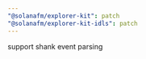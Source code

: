 ```yaml
---
"@solanafm/explorer-kit": patch
"@solanafm/explorer-kit-idls": patch
---
```


support shank event parsing
